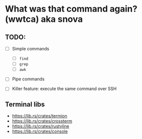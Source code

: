# What was that command again? (wwtca) aka snova

## TODO:

* [ ] Simple commands
  * [ ] `find`
  * [ ] `grep`
  * [ ] `awk`
* [ ] Pipe commands
* [ ] Killer feature: execute the same command over SSH


## Terminal libs

* https://lib.rs/crates/termion
* https://lib.rs/crates/crossterm
* https://lib.rs/crates/rustyline
* https://lib.rs/crates/console
